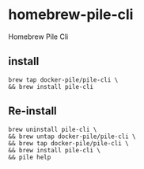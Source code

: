 # homebrew-pile-cli
Homebrew Pile Cli
## install
```
brew tap docker-pile/pile-cli \
&& brew install pile-cli 
```

## Re-install
```
brew uninstall pile-cli \
&& brew untap docker-pile/pile-cli \
&& brew tap docker-pile/pile-cli \
&& brew install pile-cli \
&& pile help
```